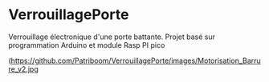 # VerrouillagePorte
Verrouillage électronique d'une porte battante.  Projet basé sur programmation Arduino et module Rasp PI pico

(https://github.com/Patriboom/VerrouillagePorte/images/Motorisation_Barrure_v2.jpg
